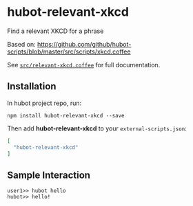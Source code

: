 # hubot-relevant-xkcd

Find a relevant XKCD for a phrase

Based on: https://github.com/github/hubot-scripts/blob/master/src/scripts/xkcd.coffee

See [`src/relevant-xkcd.coffee`](src/relevant-xkcd.coffee) for full documentation.

## Installation

In hubot project repo, run:

`npm install hubot-relevant-xkcd --save`

Then add **hubot-relevant-xkcd** to your `external-scripts.json`:

```json
[
  "hubot-relevant-xkcd"
]
```

## Sample Interaction

```
user1>> hubot hello
hubot>> hello!
```
